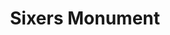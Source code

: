 ---
pid: fs299
title: Sixers Monument
location_transcription: Ben Franklin Bridge
coordinates: "[-75.135948668454, 39.953188006552]"
zipcode: NJ08016
gen_neighborhood: 
neighborhood: 
outside_phl: Burlington NJ
age: '47'
age_range: 40-49
instagram: 
image_file_name: fs_299.jpg
proposal_transcription: 
topic: Sports
topic_summary: 0, 0
type: Other No Form
keywords_other: 76ers
credit: Bryant Jones
image_labels: 
twitter: 
facebook: 
permalink: "/monuments/fs299/"
layout: item-page
---